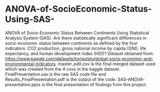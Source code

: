 # ANOVA-of-SocioEconomic-Status-Using-SAS-
ANOVA of Socio-Economic Status Between Continents Using Statistical Analysis System (SAS).
Are there statistically significant differences in socio-economic status between continents as defined by the four indicators: CO2 production, gross national income by capita (GNI), life expectancy, and human development index (HDI)? 
Dataset obtained from: https://www.kaggle.com/datasets/toriqulstu/global-socio-economic-and-environmental-indicators.
master_edit.csv is the final merged dataset used which was created from the 4 csvs in the kaggle dataset. 
FinalPresentation.sas is the raw SAS code file and Results_FinalPresentation.pdf is the output of the code. 
SAS-ANOVA-presentation.pptx is the final presentation of findings from this project. 

